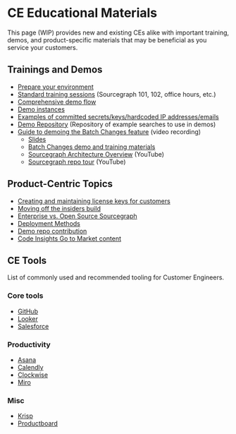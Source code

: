 # CE Educational Materials

This page (WIP) provides new and existing CEs alike with important training, demos, and product-specific materials that may be beneficial as you service your customers.

## Trainings and Demos

- [Prepare your environment](https://docs.google.com/document/d/1VEeGyegnhFUm3FTJVkDu_n0Auw-maQY8jQHEShRSc8Q/edit)
- [Standard training sessions](https://docs.google.com/document/d/1nFePrSIcIakMmjOEY01vNc6VRe7WiJ0iOWygeZlbpYw/edit) (Sourcegraph 101, 102, office hours, etc.)
- [Comprehensive demo flow](https://docs.google.com/document/d/1q903Yl-vkOqkQ4e3JRiw-u8x8aJ50iTezllzcj_MJWc/edit)
- [Demo instances](../tools/demo_instances.md)
- [Examples of committed secrets/keys/hardcoded IP addresses/emails](https://github.com/sourcegraph-testing/ce-code-smells/)
- [Demo Repository](https://docs.google.com/document/d/1BVq3GPMVZih9NKa4UyVAQcsyThi4ye6m4CCQuwZAb80/edit?usp=sharing) (Repository of example searches to use in demos)
- [Guide to demoing the Batch Changes feature](https://drive.google.com/drive/folders/18Sa_NpsVRvVV8MIvuXyoDEinpEf8fbGn) (video recording)
  - [Slides](https://docs.google.com/presentation/d/1niZBMhHKWJT1-n_ExSbYIRD51vcubrWwQm-Tc5EZo8s/edit#slide=id.g7d2aea8729_0_0)
  - [Batch Changes demo and training materials](https://docs.google.com/document/d/1xQxhdGaudydOn5nBGIG91F6Z4VR4NwBfuKFvgbmCjJo/edit?usp=drive_web&ouid=107037782400977645523)
  - [Sourcegraph Architecture Overview](https://www.youtube.com/watch?v=LiBtt1IeqFY) (YouTube)
  - [Sourcegraph repo tour](https://www.youtube.com/watch?v=3OewJAaX4KI) (YouTube)

## Product-Centric Topics

- [Creating and maintaining license keys for customers](../process/license_keys.md)
- [Moving off the insiders build](../process/leaving-insiders-build.md)
- [Enterprise vs. Open Source Sourcegraph](../onboarding/enterprise-vs-oss.md)
- [Deployment Methods](deployment-methods.md)
- [Demo repo contribution](../process/demo-repo-contribution.md)
- [Code Insights Go to Market content](../../../engineering/engineering/code-graph/code-insights/go_to_market.md)

## CE Tools

List of commonly used and recommended tooling for Customer Engineers.

### Core tools

- [GitHub](https://github.com/sourcegraph/sourcegraph)
- [Looker](https://sourcegraph.looker.com/boards/8)
- [Salesforce](https://sourcegraph2020.lightning.force.com/lightning/page/home)

### Productivity

- [Asana](https://app.asana.com/0/1200768248900861/overview)
- [Calendly](https://calendly.com/)
- [Clockwise](https://www.getclockwise.com/)
- [Miro](https://miro.com/app/dashboard/?button=top-cta-MakeYourFirstBoard&utm_campaign=Onboarding%203.2&utm_content=Onboarding_NewCollabFunnel2.0_Email1_Welcome&utm_medium=email_action&utm_source=customer.io)

### Misc

- [Krisp](https://krisp.ai/)
- [Productboard](https://sourcegraph.productboard.com/)
